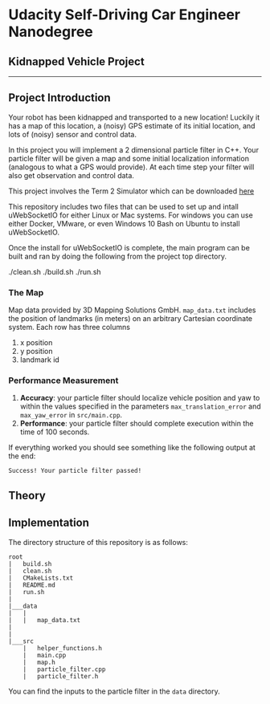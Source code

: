 # Udacity Self-Driving Car Engineer Nanodegree
## Kidnapped Vehicle Project

---

## Project Introduction
Your robot has been kidnapped and transported to a new location! Luckily it has a map of this location, a (noisy) GPS estimate of its initial location, and lots of (noisy) sensor and control data.

In this project you will implement a 2 dimensional particle filter in C++. Your particle filter will be given a map and some initial localization information (analogous to what a GPS would provide). At each time step your filter will also get observation and control data. 

This project involves the Term 2 Simulator which can be downloaded [here](https://github.com/udacity/self-driving-car-sim/releases)

This repository includes two files that can be used to set up and intall uWebSocketIO for either Linux or Mac systems. For windows you can use either Docker, VMware, or even Windows 10 Bash on Ubuntu to install uWebSocketIO.

Once the install for uWebSocketIO is complete, the main program can be built and ran by doing the following from the project top directory.

./clean.sh
./build.sh
./run.sh

### The Map
Map data provided by 3D Mapping Solutions GmbH. `map_data.txt` includes the position of landmarks (in meters) on an arbitrary Cartesian coordinate system. Each row has three columns
1. x position
2. y position
3. landmark id

### Performance Measurement

1. **Accuracy**: your particle filter should localize vehicle position and yaw to within the values specified in the parameters `max_translation_error` and `max_yaw_error` in `src/main.cpp`.
2. **Performance**: your particle filter should complete execution within the time of 100 seconds.

If everything worked you should see something like the following output at the end:

```
Success! Your particle filter passed!
```

## Theory

## Implementation
The directory structure of this repository is as follows:

```
root
|   build.sh
|   clean.sh
|   CMakeLists.txt
|   README.md
|   run.sh
|
|___data
|   |   
|   |   map_data.txt
|   
|   
|___src
    |   helper_functions.h
    |   main.cpp
    |   map.h
    |   particle_filter.cpp
    |   particle_filter.h
```

You can find the inputs to the particle filter in the `data` directory. 




